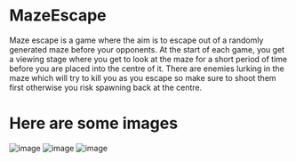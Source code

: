 # MazeEscape
Maze escape is a game where the aim is to escape out of a randomly generated maze before your opponents. At the start of each game, you get a viewing stage where you get to look at the maze for a short period of time before you are placed into the centre of it.
There are enemies lurking in the maze which will try to kill you as you escape so make sure to shoot them first otherwise you risk spawning back at the centre.

# Here are some images
![image](https://github.com/Cufe12345/MazeEscape/assets/73361589/9dc83d9b-2db1-4fb8-a65d-730d012377a3)
![image](https://github.com/Cufe12345/MazeEscape/assets/73361589/19951852-efff-4e32-ac76-d81911aea488)
![image](https://github.com/Cufe12345/MazeEscape/assets/73361589/c8e25419-1dbb-44e2-8402-d19aa52de0f7)
